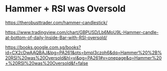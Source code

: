 # Hammer + RSI was Oversold

https://therobusttrader.com/hammer-candlestick/

https://www.tradingview.com/chart/GBPUSD/Lb6MoU9L-Hammer-candle-at-bottom-of-daily-Inside-Bar-with-RSI-oversold/

https://books.google.com.sg/books?id=CX2cDwAAQBAJ&lpg=PA261&ots=bmpl3czoh6&dq=Hammer%20%2B%20RSI%20was%20Oversold&hl=vi&pg=PA261#v=onepage&q=Hammer%20+%20RSI%20was%20Oversold&f=false
